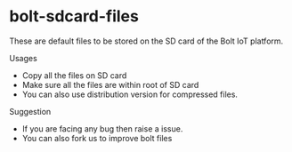 # bolt-sdcard-files
These are default files to be stored on the SD card of the Bolt IoT platform.

Usages
- Copy all the files on SD card
- Make sure all the files are within root of  SD card
- You can also use distribution version for compressed files.

Suggestion 
- If you are facing any bug then raise a issue.
- You can also fork us to improve bolt files
